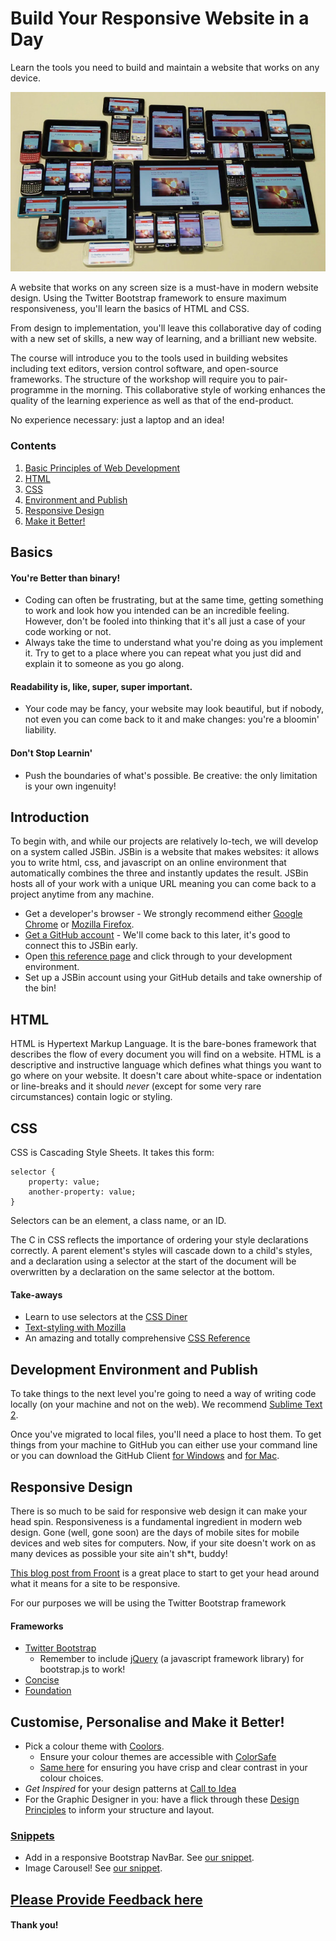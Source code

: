 # Build Your Responsive Website in a Day

Learn the tools you need to build and maintain a website that works on any device. 

![responsive website](resources/img/all-devices.jpg "Design for ALL THE DEVICES!")

A website that works on any screen size is a must-have in modern website design. Using the Twitter Bootstrap framework to ensure maximum responsiveness, you'll learn the basics of HTML and CSS.

From design to implementation, you'll leave this collaborative day of coding with a new set of skills, a new way of learning, and a brilliant new website. 

The course will introduce you to the tools used in building websites including text editors, version control software, and open-source frameworks. The structure of the workshop will require you to pair-programme in the morning. This collaborative style of working enhances the quality of the learning experience as well as that of the end-product.

No experience necessary: just a laptop and an idea!

### Contents
1. [Basic Principles of Web Development](#basics)
2. [HTML](#html)
3. [CSS](#css)
4. [Environment and Publish](#development-environment-and-publish)
5. [Responsive Design](#responsive-design)
6. [Make it Better!](#customise-and-personalise)

## Basics

#### You're Better than binary!
- Coding can often be frustrating, but at the same time, getting something to work and look how you intended can be an incredible feeling. However, don't be fooled into thinking that it's all just a case of your code working or not. 
- Always take the time to understand what you're doing as you implement it. Try to get to a place where you can repeat what you just did and explain it to someone as you go along. 

#### Readability is, like, super, super important.
- Your code may be fancy, your website may look beautiful, but if nobody, not even you can come back to it and make changes: you're a bloomin' liability.

#### Don't Stop Learnin'
- Push the boundaries of what's possible. Be creative: the only limitation is your own ingenuity!

## Introduction

To begin with, and while our projects are relatively lo-tech, we will develop on a system called JSBin. JSBin is a website that makes websites: it allows you to write html, css, and javascript on an online environment that automatically combines the three and instantly updates the result. JSBin hosts all of your work with a unique URL meaning you can come back to a project anytime from any machine. 

- Get a developer's browser - We strongly recommend either <a href="https://www.google.com/chrome/browser/desktop/" target="_blank">Google Chrome</a> or <a href="https://www.mozilla.org/en-GB/firefox/new/" target="_blank">Mozilla Firefox</a>.
- <a href="https://github.com/join" target="_blank">Get a GitHub account</a> - We'll come back to this later, it's good to connect this to JSBin early. 
- Open <a href="http://harrygfox.github.io/training/website-in-a-day/reference/" target="_blank">this reference page</a> and click through to your development environment.
- Set up a JSBin account using your GitHub details and take ownership of the bin!


## HTML

HTML is Hypertext Markup Language. It is the bare-bones framework that describes the flow of every document you will find on a website. 
HTML is a descriptive and instructive language which defines what things you want to go where on your website. It doesn't care about white-space or indentation or line-breaks and it should *never* (except for some very rare circumstances) contain logic or styling.

## CSS

CSS is Cascading Style Sheets. It takes this form:

```
selector {
    property: value;
    another-property: value;
}
```
Selectors can be an element, a class name, or an ID.

The C in CSS reflects the importance of ordering your style declarations correctly. A parent element's styles will cascade down to a child's styles, and a declaration using a selector at the start of the document will be overwritten by a declaration on the same selector at the bottom. 

#### Take-aways
- Learn to use selectors at the <a href="http://flukeout.github.io/" target="_blank">CSS Diner</a>
- <a href="https://developer.mozilla.org/en-US/Learn/CSS/Basic_text_styling_in_CSS" target="_blank">Text-styling with Mozilla</a>
- An amazing and totally comprehensive <a href="http://tympanus.net/codrops/css_reference/" target="_blank">CSS Reference</a>

## Development Environment and Publish

To take things to the next level you're going to need a way of writing code locally (on your machine and not on the web). We recommend <a href="http://www.sublimetext.com/2" target="_blank">Sublime Text 2</a>.

Once you've migrated to local files, you'll need a place to host them. To get things from your machine to GitHub you can either use your command line or you can download the GitHub Client <a href="https://windows.github.com/" target="_blank">for Windows</a> and <a href="https://mac.github.com/" target="_blank">for Mac</a>.

## Responsive Design

There is so much to be said for responsive web design it can make your head spin. Responsiveness is a fundamental ingredient in modern web design. Gone (well, gone soon) are the days of mobile sites for mobile devices and web sites for computers. Now, if your site doesn't work on as many devices as possible your site ain't sh*t, buddy!

<a href="http://blog.froont.com/9-basic-principles-of-responsive-web-design/" target="_blank">This blog post from Froont</a> is a great place to start to get your head around what it means for a site to be responsive.

For our purposes we will be using the Twitter Bootstrap framework

#### Frameworks
- <a href="http://getbootstrap.com/getting-started/" target="_blank">Twitter Bootstrap</a>
  - Remember to include <a href="https://code.jquery.com/jquery-1.11.2.min.js" target="_blank">jQuery</a> (a javascript framework library) for bootstrap.js to work!
- <a href="http://concisecss.com/get-started/" target="_blank">Concise</a>
- <a href="http://foundation.zurb.com/" target="_blank">Foundation</a>

## Customise, Personalise and Make it Better!
- Pick a colour theme with <a href="http://coolors.co/" target="_blank">Coolors</a>.
  - Ensure your colour themes are accessible with <a href="http://colorsafe.co/" target="_blank">ColorSafe</a>
  - <a href="http://jxnblk.com/colorable/demos/text/" target="_blank">Same here</a> for ensuring you have crisp and clear contrast in your colour choices.
- *Get Inspired* for your design patterns at <a href="http://calltoidea.com/index.php" target="_blank">Call to Idea</a>
- For the Graphic Designer in you: have a flick through these <a href="http://learndesignprinciples.com/" target="_blank">Design Principles</a> to inform your structure and layout.
### <a href="http://harrygfox.github.io/training/website-in-a-day/snippets/" target="_blank">Snippets</a>
- Add in a responsive Bootstrap NavBar. See <a href="http://harrygfox.github.io/training/website-in-a-day/snippets/#bs-navbar" target="_blank">our snippet</a>.
- Image Carousel! See <a href="http://harrygfox.github.io/training/website-in-a-day/snippets/#bs-carousel" target="_blank">our snippet</a>.

## [Please Provide Feedback here](https://harrygfox1.typeform.com/to/xDYuQw)
#### Thank you!

